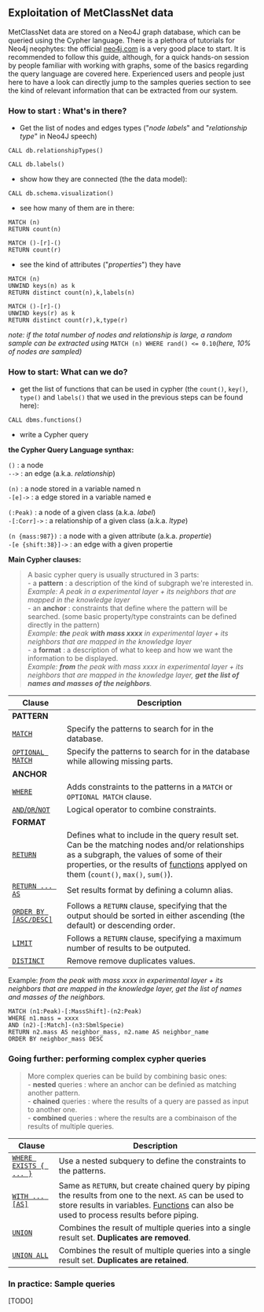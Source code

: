 ## Exploitation of MetClassNet data

MetClassNet data are stored on a Neo4J graph database, which can be queried using the Cypher language.
There is a plethora of tutorials for Neo4j neophytes: the official [neo4j.com](https://neo4j.com/developer/get-started/) is a very good place to start. It is recommended to follow this guide, although, for a quick hands-on session by people familiar with working with graphs, some of the basics regarding the query language are covered here. Experienced users and people just here to have a look can directly jump to the samples queries section to see the kind of relevant information that can be extracted from our system.

### How to start : What's in there?

 - Get the list of nodes and edges types ("_node labels_" and "_relationship type_" in Neo4J speech)
 ```
 CALL db.relationshipTypes()
 ```
 ```
 CALL db.labels()
 ```
 - show how they are connected (the the data model):
 ```
 CALL db.schema.visualization()
 ```
 - see how many of them are in there:
 ```
 MATCH (n)
 RETURN count(n)
 ```
 
 ```
 MATCH ()-[r]-()
 RETURN count(r)
 ```
 - see the kind of attributes ("_properties_") they have
 ```
MATCH (n)
UNWIND keys(n) as k
RETURN distinct count(n),k,labels(n)
 ```
 
  ```
MATCH ()-[r]-()
UNWIND keys(r) as k
RETURN distinct count(r),k,type(r)
 ```
 
 _note: if the total number of nodes and relationship is large, a random sample can be extracted using_ `MATCH (n) WHERE rand() <= 0.10`_(here, 10% of nodes are sampled)_
 
 ### How to start: What can we do?
 
 - get the list of functions that can be used in cypher (the `count()`, `key()`, `type()` and `labels()` that we used in the previous steps can be found here):
 ```
 CALL dbms.functions()
 ```
 
- write a Cypher query

__the Cypher Query Language synthax:__

`()` :  a node  
`-->` : an edge (a.k.a. _relationship_)  

`(n)` :  a node stored in a variable named n  
`-[e]->` : a edge stored in a variable named e  

`(:Peak)` :  a node of a given class (a.k.a. _label_)  
`-[:Corr]->` :  a relationship of a given class (a.k.a. _ltype_)  

`(n {mass:987})` :  a node with a given attribute (a.k.a. _propertie_)  
`-[e {shift:38}]->` :  an edge with a given propertie  

__Main Cypher clauses:__ 

> A basic cypher query is usually structured in 3 parts:  
	 - a __pattern__ : a description of the kind of subgraph we're interested in.   
	  	_Example: A peak in a experimental layer + its neighbors that are mapped in the knowledge layer_  
	 - an __anchor__ : constraints that define where the pattern will be searched. (some basic property/type constraints can be defined directly in the pattern)  
		 _Example: __the__ peak __with mass xxxx__ in experimental layer + its neighbors that are mapped in the knowledge layer_  
	 - a __format__ : a description of what to keep and how we want the information to be displayed.  
		 _Example: __from__ the peak with mass xxxx in experimental layer + its neighbors that are mapped in the knowledge layer, __get the list of  names and masses of  the neighbors__._  

| Clause | Description |
| ----- | ---- |
| __PATTERN__| |
| [`MATCH`](https://neo4j.com/docs/cypher-manual/current/clauses/match/#query-match) | Specify the patterns to search for in the database. |
| [`OPTIONAL MATCH`](https://neo4j.com/docs/cypher-manual/current/clauses/optional-match/#query-optional-match) | Specify the patterns to search for in the database while allowing missing parts. |
| __ANCHOR__| |
| [`WHERE`](https://neo4j.com/docs/cypher-manual/current/clauses/where/#query-where) | Adds constraints to the patterns in a `MATCH` or `OPTIONAL MATCH` clause.|
| [`AND`/`OR`/`NOT`](https://neo4j.com/docs/cypher-manual/current/syntax/operators/#query-operators-boolean)| Logical operator to combine constraints. |
| __FORMAT__| |
| [`RETURN`](https://neo4j.com/docs/cypher-manual/current/clauses/return/#query-return) | Defines what to include in the query result set. Can be the matching nodes and/or relationships as a subgraph, the values of some of their properties, or the results of [functions](https://neo4j.com/docs/cypher-manual/current/functions/) applyed on them (`count()`, `max()`, `sum()`).|
| [`RETURN ... AS`](https://neo4j.com/docs/cypher-manual/current/clauses/return/#query-return)| Set results format by defining a column alias. |
| [`ORDER BY [ASC/DESC]`](https://neo4j.com/docs/cypher-manual/current/clauses/order-by/#query-order)| Follows a `RETURN` clause, specifying that the output should be sorted in either ascending (the default) or descending order.|
| [`LIMIT`](https://neo4j.com/docs/cypher-manual/current/clauses/limit/#query-limit)| Follows a `RETURN` clause, specifying a maximum number of results to be outputed. |
| [`DISTINCT`](https://neo4j.com/docs/cypher-manual/current/syntax/operators/#query-operators-aggregation)| Remove remove duplicates values. |

 Example: _from the peak with mass xxxx in experimental layer + its neighbors that are mapped in the knowledge layer, get the list of  names and masses of  the neighbors._
 ```
 MATCH (n1:Peak)-[:MassShift]-(n2:Peak)
 WHERE n1.mass = xxxx
 AND (n2)-[:Match]-(n3:SbmlSpecie)
 RETURN n2.mass AS neighbor_mass, n2.name AS neighbor_name
 ORDER BY neighbor_mass DESC
 ```
 
 ### Going further: performing complex cypher queries

>More complex queries can be build by combining basic ones:  
	 - __nested__ queries : where an anchor can be definied as matching another pattern.  
	 - __chained__ queries : where the results of a query are passed as input to another one.  
	 - __combined__ queries : where the results are a combinaison of the results of multiple queries.  

| Clause | Description |
| ----- | ---- |
| [`WHERE EXISTS { ... }`](https://neo4j.com/docs/cypher-manual/current/clauses/where/#existential-subqueries) | Use a nested subquery to define the constraints to the patterns.|
| [`WITH ... [AS]`](https://neo4j.com/docs/cypher-manual/current/clauses/with/#query-with) | Same as `RETURN`, but create chained query by piping the results from one to the next. `AS` can be used to store results in variables. [Functions](https://neo4j.com/docs/cypher-manual/current/functions/) can also be used to process results before piping. |
| [`UNION`](https://neo4j.com/docs/cypher-manual/current/clauses/union/#query-union) | Combines the result of multiple queries into a single result set. __Duplicates are removed__.|
| [`UNION ALL`](https://neo4j.com/docs/cypher-manual/current/clauses/union/#query-union)| Combines the result of multiple queries into a single result set. __Duplicates are retained__.|


### In practice: Sample queries
[TODO]
